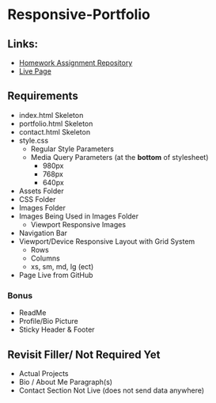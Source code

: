 # Responsive-Portfolio

## Links:
- [Homework Assignment Repository](https://github.com/UCF-Coding-Boot-Camp/UCF-LKM-FSF-PT-08-2019-U-C/blob/master/02-css-bootstrap/02-Homework/Instructions/homework-instructions.md)
- [Live Page](https://decronin.github.io/Responsive-Portfolio/)

## Requirements
* index.html Skeleton
* portfolio.html Skeleton
* contact.html Skeleton
* style.css
  * Regular Style Parameters
  * Media Query Parameters (at the <b>bottom</b> of stylesheet)
    * 980px
    * 768px
    * 640px
* Assets Folder
* CSS Folder
* Images Folder
* Images Being Used in Images Folder
  * Viewport Responsive Images
* Navigation Bar
* Viewport/Device Responsive Layout with Grid System
  * Rows
  * Columns
  * xs, sm, md, lg (ect)
* Page Live from GitHub

### Bonus
* ReadMe
* Profile/Bio Picture
* Sticky Header & Footer

## Revisit Filler/ Not Required Yet
* Actual Projects
* Bio / About Me Paragraph(s)
* Contact Section Not Live (does not send data anywhere)
